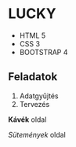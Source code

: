 # LUCKY
* HTML 5
* CSS 3
* BOOTSTRAP 4

## Feladatok

1. Adatgyűjtés
1. Tervezés

**Kávék** oldal

_Sütemények_ oldal
